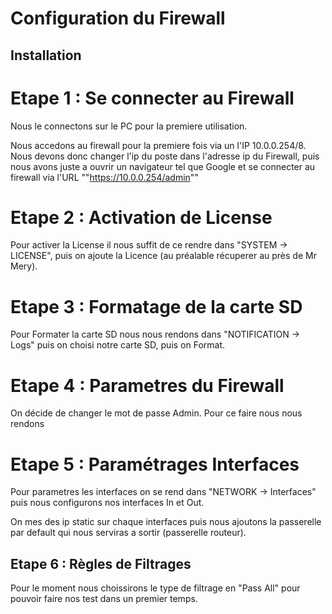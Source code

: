 # **Configuration du Firewall**

## Installation

# Etape 1 : Se connecter au Firewall

Nous le connectons sur le PC pour la premiere utilisation.

Nous accedons au firewall pour la premiere fois via un l'IP 10.0.0.254/8.
Nous devons donc changer l'ip du poste dans l'adresse ip du Firewall, puis nous avons juste a ouvrir un navigateur tel que Google et se connecter au firewall via l'URL ""https://10.0.0.254/admin""

# Etape 2 : Activation de License 

Pour activer la License il nous suffit de ce rendre dans "SYSTEM -> LICENSE", puis on ajoute la Licence (au préalable récuperer au près de Mr Mery).

# Etape 3 : Formatage de la carte SD

Pour Formater la carte SD nous nous rendons dans "NOTIFICATION -> Logs" puis on choisi notre carte SD, puis on Format.

# Etape 4 : Parametres du Firewall

On décide de changer le mot de passe Admin.
Pour ce faire nous nous rendons

# Etape 5 : Paramétrages Interfaces

Pour parametres les interfaces on se rend dans "NETWORK -> Interfaces" puis nous configurons nos interfaces In et Out.

On mes des ip static sur chaque interfaces puis nous ajoutons la passerelle par default qui nous serviras a sortir (passerelle routeur).

## Etape 6 : Règles de Filtrages

Pour le moment nous choissirons le type de filtrage en "Pass All" pour pouvoir faire nos test dans un premier temps.
